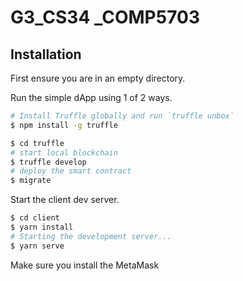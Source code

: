 # G3_CS34 _COMP5703

## Installation

First ensure you are in an empty directory.

Run the simple dApp  using 1 of 2 ways.

```sh
# Install Truffle globally and run `truffle unbox`
$ npm install -g truffle
```

```sh
$ cd truffle
# start local blockchain
$ truffle develop
# deploy the smart contract
$ migrate
```

Start the client dev server.

```sh
$ cd client
$ yarn install
# Starting the development server...
$ yarn serve
```

Make sure you install the MetaMask

